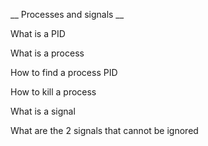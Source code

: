 __ Processes and signals __

What is a PID

What is a process

How to find a process PID

How to kill a process

What is a signal

What are the 2 signals that cannot be ignored
